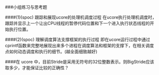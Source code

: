###小组练习与思考题


####(1)(spoc) 跟踪和展现ucore的处理机调度过程
在ucore执行处理机调度时，跟踪并显示上一个让出CPU线程的暂停代码位置和下一个进入执行状态线程的开始执行位置。
>
>



####(2)(spoc) 理解调度算法支撑框架的执行过程
即在ucore运行过程中通过cprintf函数来完整地展现出来多个进程在调度算法和框架的支撑下，在相关调度点如何动态调度和执行的细节。(越全面细致越好)
>
>


####在 ucore 中，目前Stride是采用无符号的32位整数表示。则BigStride应该取多少，才能保证比较的正确性？
>
>
